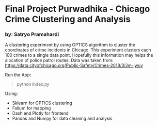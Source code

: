 # Final Project Purwadhika - Chicago Crime Clustering and Analysis
### by: Satryo Pramahardi

A clustering experiment by using OPTICS algorithm to cluster the coordinates of crime incidents in Chicago.
This experiment clusters each 100 crimes to a single data point. Hopefully this information may helps the alocation of police patrol routes. Data was taken from: https://data.cityofchicago.org/Public-Safety/Crimes-2018/3i3m-jwuy

Run the App:
> python index.py

Using:
* Sklearn for OPTICS clustering
* Folium for mapping
* Dash and Plotly for frontend
* Pandas and Numpy for data cleaning and analysis
